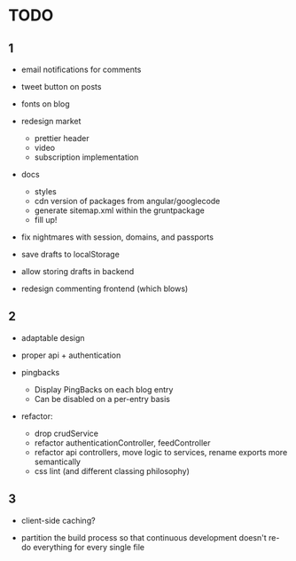 TODO 
=======

1
-------

- email notifications for comments
- tweet button on posts
- fonts on blog

- redesign market
  - prettier header
  - video
  - subscription implementation

- docs
  - styles
  - cdn version of packages from angular/googlecode
  - generate sitemap.xml within the gruntpackage
  - fill up!

- fix nightmares with session, domains, and passports

- save drafts to localStorage
- allow storing drafts in backend
- redesign commenting frontend (which blows)



2
-------

- adaptable design
- proper api + authentication

- pingbacks
  - Display PingBacks on each blog entry
  - Can be disabled on a per-entry basis

- refactor:
    - drop crudService
    - refactor authenticationController, feedController
    - refactor api controllers, move logic to services, rename exports more semantically
    - css lint (and different classing philosophy)



3
-------

- client-side caching?

- partition the build process so that continuous development
  doesn't re-do everything for every single file
  